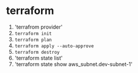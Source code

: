 # terraform

1. 'terrafrom provider'
2. `terraform init`
3. `terraform plan`
4. `terraform apply --auto-approve`
5. `terraform destroy`
6. 'terraform state list'
7. 'terraform state  show aws_subnet.dev-subnet-1'
